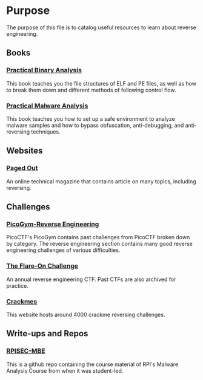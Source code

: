 # Purpose 
The purpose of this file is to catalog useful resources to learn about reverse engineering.

## Books
### [Practical Binary Analysis](https://www.amazon.com/Practical-Binary-Analysis-Instrumentation-Disassembly/dp/1593279124)
This book teaches you the file structures of ELF and PE files, as well as how to break them down and different methods of following control flow.

### [Practical Malware Analysis](https://www.amazon.com/Practical-Malware-Analysis-Hands-Dissecting/dp/1593272901/ref=asc_df_1593272901/?tag=hyprod-20&linkCode=df0&hvadid=312125971120&hvpos=&hvnetw=g&hvrand=5327621901100414441&hvpone=&hvptwo=&hvqmt=&hvdev=c&hvdvcmdl=&hvlocint=&hvlocphy=9010488&hvtargid=pla-406163956073&psc=1&mcid=687ede9b1bc738e38306cebd1bc862c1&tag=&ref=&adgrpid=61316180839&hvpone=&hvptwo=&hvadid=312125971120&hvpos=&hvnetw=g&hvrand=5327621901100414441&hvqmt=&hvdev=c&hvdvcmdl=&hvlocint=&hvlocphy=9010488&hvtargid=pla-406163956073&gclid=CjwKCAiAlJKuBhAdEiwAnZb7lcEVgeNuLQksfKrJsgFLKLgYgbPF0YJ-gIg6ZA8j3QrhWkWwjY7J-RoCDIYQAvD_BwE)
This book teaches you how to set up a safe environment to analyze malware samples and how to bypass obfuscation, anti-debugging, and anti-reversing techniques.

## Websites
### [Paged Out](https://pagedout.institute/?page=issues.php)
An online technical magazine that contains article on many topics, including reversing.

## Challenges 
### [PicoGym-Reverse Engineering](https://play.picoctf.org/login?redirect=/practice)
PicoCTF's PicoGym contains past challenges from PicoCTF broken down by category. The reverse engineering section contains many good reverse engineering challenges of various difficulties.

### [The Flare-On Challenge](https://www.flare-on.com/)
An annual reverse engineering CTF. Past CTFs are also archived for practice.

### [Crackmes](https://crackmes.one/)
This website hosts around 4000 crackme reversing challenges.

## Write-ups and Repos
### [RPISEC-MBE](https://github.com/RPISEC/Malware)
This is a github repo containing the course material of RPI's Malware Analysis Course from when it was student-led.
